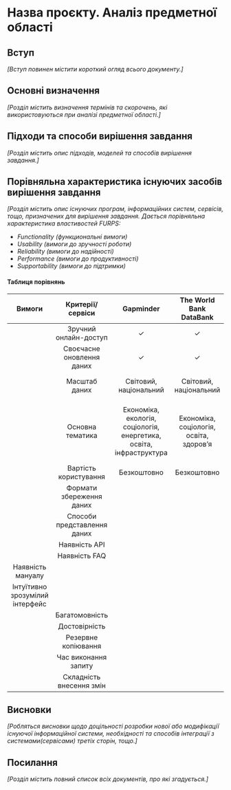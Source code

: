 # Назва проєкту. Аналіз предметної області

## Вступ

*[Вступ повинен містити короткий огляд всього документу.]*


## Основні визначення

*[Розділ містить визначення термінів та скорочень, які використовуються при аналізі предметної області.]*

## Підходи та способи вирішення завдання

*[Розділ містить опис підходів, моделей та способів вирішення завдання.]*

## Порівняльна характеристика існуючих засобів вирішення завдання

*[Розділ містить опис існуючих програм, інформаційних систем, сервісів, тощо, призначених для вирішення 
завдання. Дається порівняльна характеристика властивостей FURPS:*
- *Functionality (функциональні вимоги)*
- *Usability (вимоги до зручності роботи)*
- *Reliability (вимоги до надійності)*
- *Performance (вимоги до продуктивності)*
- *Supportability (вимоги до підтримки)*


 #### Таблиця порівнянь
|Вимоги| Критерії/сервіси | Gapminder | The World Bank DataBank| Google Public Data Explorer |  Statistics Poland | Eurostat |
|:----:| :--------------: | :-------: | :--------------------: |  :----------------------: 	 |:------------------:| :------: |
|| Зручний онлайн-доступ 			 | ✓ | ✓ | ✓ | ✓ | ✓ |
|| Своєчасне оновлення даних | ✓ | ✓ | ✓ | ✓ | ✓ |
|| Масштаб даних             | Світовий, національний| Світовий, національний | Світовий | Національний | Міжнародний (Євросоюз), національний|
|| Основна тематика          | Економіка, екологія, соціологія, енергетика, освіта, інфраструктура | Економіка, соціологія, освіта, здоров’я | Різноманітна тематика, що береться з більше аніж 100 постачальників даних |  Економіка, соціологія, культура, освіта, ринок праці і т.д. | Економіка, соціологія, навколишнє середовище, транспорт, ринок праці і т.д. |
|| Вартість користування     | Безкоштовно | Безкоштовно | Безкоштовно |  Безкоштовно  | Безкоштовно |
|| Формати збереження даних  |             |             |             |               |             |
|| Cпособи представлення даних |           |             |             |               |             |
|| Наявність АРІ |                         |             |             |               |             |
|| Наявність FAQ |                         |             |             |               |             |
| Наявність мануалу |                     |             |             |               |             |
| Інтуїтивно зрозумілий інтерфейс |       |             |             |               |             |
|| Багатомовність |                        |             |             |               |             |
|| Достовірність |                         |             |             |               |             |
|| Резервне копіювання |                   |             |             |               |             |
|| Час виконання запиту |                  |             |             |               |             |
|| Складність внесення змін |              |             |             |               |             |

## Висновки

*[Робляться висновки щодо доцільності розробки нової або модифікації існуючої інформаційної системи, необхідності та способів інтеграції з системами(сервісами) третіх сторін, тощо.]*

## Посилання

*[Розділ містить повний список всіх документів, про які згадується.]*
